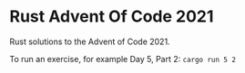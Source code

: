 # Rust Advent Of Code 2021


Rust solutions to the Advent of Code 2021.

To run an exercise, for example Day 5, Part 2: `cargo run 5 2`